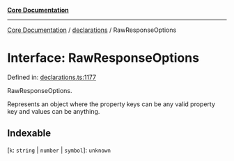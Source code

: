 [**Core Documentation**](../../README.md)

***

[Core Documentation](../../README.md) / [declarations](../README.md) / RawResponseOptions

# Interface: RawResponseOptions

Defined in: [declarations.ts:1177](https://github.com/stonemjs/core/blob/65c9e07f9d264b07f6e4091fcc29046b5ca8ea45/src/declarations.ts#L1177)

RawResponseOptions.

Represents an object where the property keys can be any valid property key and values can be anything.

## Indexable

\[`k`: `string` \| `number` \| `symbol`\]: `unknown`

